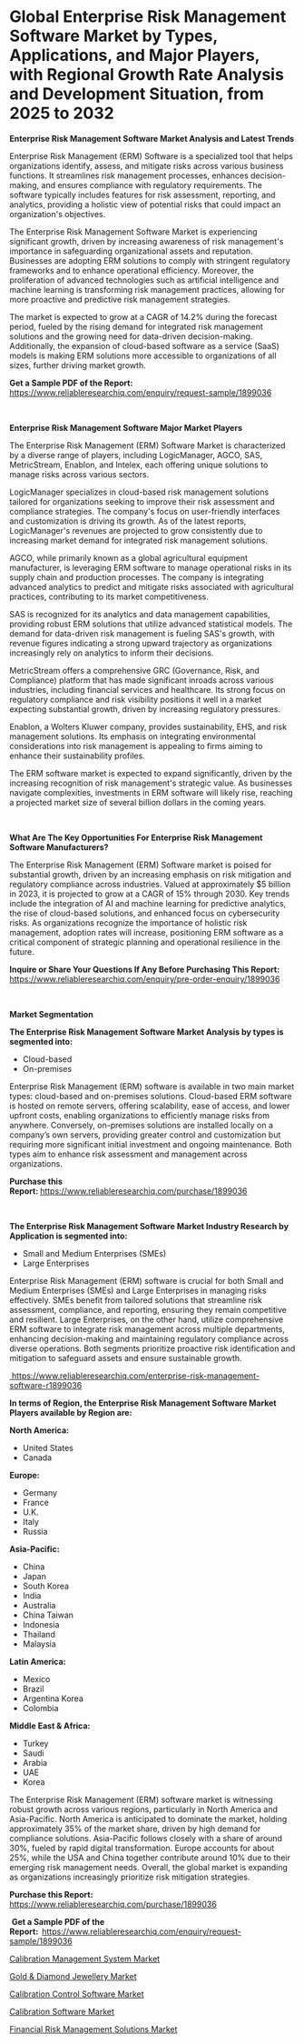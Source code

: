 <p><h1>Global Enterprise Risk Management Software Market by Types, Applications, and Major Players, with Regional Growth Rate Analysis and Development Situation, from 2025 to 2032</h1></p><p><strong>Enterprise Risk Management Software Market Analysis and Latest Trends</strong></p>
<p><p>Enterprise Risk Management (ERM) Software is a specialized tool that helps organizations identify, assess, and mitigate risks across various business functions. It streamlines risk management processes, enhances decision-making, and ensures compliance with regulatory requirements. The software typically includes features for risk assessment, reporting, and analytics, providing a holistic view of potential risks that could impact an organization's objectives.</p><p>The Enterprise Risk Management Software Market is experiencing significant growth, driven by increasing awareness of risk management's importance in safeguarding organizational assets and reputation. Businesses are adopting ERM solutions to comply with stringent regulatory frameworks and to enhance operational efficiency. Moreover, the proliferation of advanced technologies such as artificial intelligence and machine learning is transforming risk management practices, allowing for more proactive and predictive risk management strategies.</p><p>The market is expected to grow at a CAGR of 14.2% during the forecast period, fueled by the rising demand for integrated risk management solutions and the growing need for data-driven decision-making. Additionally, the expansion of cloud-based software as a service (SaaS) models is making ERM solutions more accessible to organizations of all sizes, further driving market growth.</p></p>
<p><strong>Get a Sample PDF of the Report:&nbsp;</strong> <a href="https://www.reliableresearchiq.com/enquiry/request-sample/1899036?utm_campaign=1117&utm_medium=2&utm_source=Github&utm_content=ia&utm_term=09032025&utm_id=enterprise-risk-management-software">https://www.reliableresearchiq.com/enquiry/request-sample/1899036</a></p>
<p>&nbsp;</p>
<p><strong>Enterprise Risk Management Software Major Market Players</strong></p>
<p><p>The Enterprise Risk Management (ERM) Software Market is characterized by a diverse range of players, including LogicManager, AGCO, SAS, MetricStream, Enablon, and Intelex, each offering unique solutions to manage risks across various sectors.</p><p>LogicManager specializes in cloud-based risk management solutions tailored for organizations seeking to improve their risk assessment and compliance strategies. The company's focus on user-friendly interfaces and customization is driving its growth. As of the latest reports, LogicManager's revenues are projected to grow consistently due to increasing market demand for integrated risk management solutions.</p><p>AGCO, while primarily known as a global agricultural equipment manufacturer, is leveraging ERM software to manage operational risks in its supply chain and production processes. The company is integrating advanced analytics to predict and mitigate risks associated with agricultural practices, contributing to its market competitiveness.</p><p>SAS is recognized for its analytics and data management capabilities, providing robust ERM solutions that utilize advanced statistical models. The demand for data-driven risk management is fueling SAS's growth, with revenue figures indicating a strong upward trajectory as organizations increasingly rely on analytics to inform their decisions.</p><p>MetricStream offers a comprehensive GRC (Governance, Risk, and Compliance) platform that has made significant inroads across various industries, including financial services and healthcare. Its strong focus on regulatory compliance and risk visibility positions it well in a market expecting substantial growth, driven by increasing regulatory pressures.</p><p>Enablon, a Wolters Kluwer company, provides sustainability, EHS, and risk management solutions. Its emphasis on integrating environmental considerations into risk management is appealing to firms aiming to enhance their sustainability profiles.</p><p>The ERM software market is expected to expand significantly, driven by the increasing recognition of risk management's strategic value. As businesses navigate complexities, investments in ERM software will likely rise, reaching a projected market size of several billion dollars in the coming years.</p></p>
<p>&nbsp;</p>
<p><strong>What Are The Key Opportunities For Enterprise Risk Management Software Manufacturers?</strong></p>
<p><p>The Enterprise Risk Management (ERM) Software market is poised for substantial growth, driven by an increasing emphasis on risk mitigation and regulatory compliance across industries. Valued at approximately $5 billion in 2023, it is projected to grow at a CAGR of 15% through 2030. Key trends include the integration of AI and machine learning for predictive analytics, the rise of cloud-based solutions, and enhanced focus on cybersecurity risks. As organizations recognize the importance of holistic risk management, adoption rates will increase, positioning ERM software as a critical component of strategic planning and operational resilience in the future.</p></p>
<p><strong>Inquire or Share Your Questions If Any Before Purchasing This Report:</strong> <a href="https://www.reliableresearchiq.com/enquiry/pre-order-enquiry/1899036?utm_campaign=1117&utm_medium=2&utm_source=Github&utm_content=ia&utm_term=09032025&utm_id=enterprise-risk-management-software">https://www.reliableresearchiq.com/enquiry/pre-order-enquiry/1899036</a></p>
<p>&nbsp;</p>
<p><strong>Market Segmentation</strong></p>
<p><strong>The Enterprise Risk Management Software Market Analysis by types is segmented into:</strong></p>
<p><ul><li>Cloud-based</li><li>On-premises</li></ul></p>
<p><p>Enterprise Risk Management (ERM) software is available in two main market types: cloud-based and on-premises solutions. Cloud-based ERM software is hosted on remote servers, offering scalability, ease of access, and lower upfront costs, enabling organizations to efficiently manage risks from anywhere. Conversely, on-premises solutions are installed locally on a company’s own servers, providing greater control and customization but requiring more significant initial investment and ongoing maintenance. Both types aim to enhance risk assessment and management across organizations.</p></p>
<p><strong>Purchase this Report:&nbsp;</strong><a href="https://www.reliableresearchiq.com/purchase/1899036?utm_campaign=1117&utm_medium=2&utm_source=Github&utm_content=ia&utm_term=09032025&utm_id=enterprise-risk-management-software">https://www.reliableresearchiq.com/purchase/1899036</a></p>
<p>&nbsp;</p>
<p><strong>The Enterprise Risk Management Software Market Industry Research by Application is segmented into:</strong></p>
<p><ul><li>Small and Medium Enterprises (SMEs)</li><li>Large Enterprises</li></ul></p>
<p><p>Enterprise Risk Management (ERM) software is crucial for both Small and Medium Enterprises (SMEs) and Large Enterprises in managing risks effectively. SMEs benefit from tailored solutions that streamline risk assessment, compliance, and reporting, ensuring they remain competitive and resilient. Large Enterprises, on the other hand, utilize comprehensive ERM software to integrate risk management across multiple departments, enhancing decision-making and maintaining regulatory compliance across diverse operations. Both segments prioritize proactive risk identification and mitigation to safeguard assets and ensure sustainable growth.</p></p>
<p><a href="https://www.reliableresearchiq.com/enterprise-risk-management-software-r1899036?utm_campaign=1117&utm_medium=2&utm_source=Github&utm_content=ia&utm_term=09032025&utm_id=enterprise-risk-management-software">&nbsp;https://www.reliableresearchiq.com/enterprise-risk-management-software-r1899036</a></p>
<p><strong>In terms of Region, the Enterprise Risk Management Software Market Players available by Region are:</strong></p>
<p>
    <p> <strong> North America: </strong>
        <ul>
            <li>United States</li>
            <li>Canada</li>
        </ul>
        </p> 
    <p> <strong> Europe: </strong>
        <ul>
            <li>Germany</li>
            <li>France</li>
            <li>U.K.</li>
            <li>Italy</li>
            <li>Russia</li>
        </ul>
        </p> 
    <p> <strong> Asia-Pacific: </strong>
        <ul>
            <li>China</li>
            <li>Japan</li>
            <li>South Korea</li>
            <li>India</li>
            <li>Australia</li>
            <li>China Taiwan</li>
            <li>Indonesia</li>
            <li>Thailand</li>
            <li>Malaysia</li>
        </ul>
        </p> 
    <p> <strong> Latin America: </strong>
        <ul>
            <li>Mexico</li>
            <li>Brazil</li>
            <li>Argentina Korea</li>
            <li>Colombia</li>
        </ul>
        </p> 
    <p> <strong> Middle East & Africa: </strong>
        <ul>
            <li>Turkey</li>
            <li>Saudi</li>
            <li>Arabia</li>
            <li>UAE</li>
            <li>Korea</li>
        </ul>
    </p>
    </p>
<p><p>The Enterprise Risk Management (ERM) software market is witnessing robust growth across various regions, particularly in North America and Asia-Pacific. North America is anticipated to dominate the market, holding approximately 35% of the market share, driven by high demand for compliance solutions. Asia-Pacific follows closely with a share of around 30%, fueled by rapid digital transformation. Europe accounts for about 25%, while the USA and China together contribute around 10% due to their emerging risk management needs. Overall, the global market is expanding as organizations increasingly prioritize risk mitigation strategies.</p></p>
<p><strong>Purchase this Report: </strong><a href="https://www.reliableresearchiq.com/purchase/1899036?utm_campaign=1117&utm_medium=2&utm_source=Github&utm_content=ia&utm_term=09032025&utm_id=enterprise-risk-management-software">https://www.reliableresearchiq.com/purchase/1899036</a></p>
<p>&nbsp;<strong>Get a Sample PDF of the Report:&nbsp;&nbsp;</strong><a href="https://www.reliableresearchiq.com/enquiry/request-sample/1899036?utm_campaign=1117&utm_medium=2&utm_source=Github&utm_content=ia&utm_term=09032025&utm_id=enterprise-risk-management-software">https://www.reliableresearchiq.com/enquiry/request-sample/1899036</a></p>
<p><strong></strong></p>
<p><p><a href="https://github.com/leoustolja/Market-Research-Report-List-1/blob/main/calibration-management-system-market.md?utm_campaign=1117&utm_medium=2&utm_source=Github&utm_content=ia&utm_term=09032025&utm_id=enterprise-risk-management-software">Calibration Management System Market</a></p><p><a href="https://github.com/ayondaylos/Market-Research-Report-List-1/blob/main/gold-diamond-jewellery-market.md?utm_campaign=1117&utm_medium=2&utm_source=Github&utm_content=ia&utm_term=09032025&utm_id=enterprise-risk-management-software">Gold & Diamond Jewellery Market</a></p><p><a href="https://github.com/madethkijori/Market-Research-Report-List-1/blob/main/calibration-control-software-market.md?utm_campaign=1117&utm_medium=2&utm_source=Github&utm_content=ia&utm_term=09032025&utm_id=enterprise-risk-management-software">Calibration Control Software Market</a></p><p><a href="https://github.com/kanetaerkid/Market-Research-Report-List-1/blob/main/calibration-software-market.md?utm_campaign=1117&utm_medium=2&utm_source=Github&utm_content=ia&utm_term=09032025&utm_id=enterprise-risk-management-software">Calibration Software Market</a></p><p><a href="https://github.com/cayposshefin/Market-Research-Report-List-1/blob/main/financial-risk-management-solutions-market.md?utm_campaign=1117&utm_medium=2&utm_source=Github&utm_content=ia&utm_term=09032025&utm_id=enterprise-risk-management-software">Financial Risk Management Solutions Market</a></p></p>